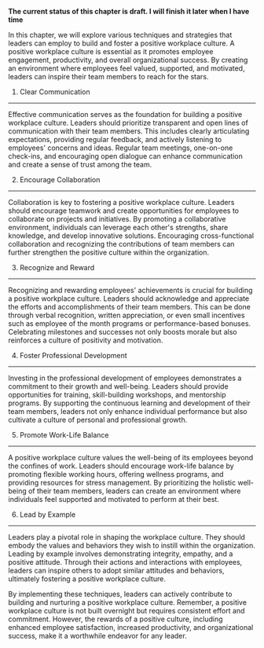 **The current status of this chapter is draft. I will finish it later when I have time**

In this chapter, we will explore various techniques and strategies that leaders can employ to build and foster a positive workplace culture. A positive workplace culture is essential as it promotes employee engagement, productivity, and overall organizational success. By creating an environment where employees feel valued, supported, and motivated, leaders can inspire their team members to reach for the stars.

1. Clear Communication
----------------------

Effective communication serves as the foundation for building a positive workplace culture. Leaders should prioritize transparent and open lines of communication with their team members. This includes clearly articulating expectations, providing regular feedback, and actively listening to employees' concerns and ideas. Regular team meetings, one-on-one check-ins, and encouraging open dialogue can enhance communication and create a sense of trust among the team.

2. Encourage Collaboration
--------------------------

Collaboration is key to fostering a positive workplace culture. Leaders should encourage teamwork and create opportunities for employees to collaborate on projects and initiatives. By promoting a collaborative environment, individuals can leverage each other's strengths, share knowledge, and develop innovative solutions. Encouraging cross-functional collaboration and recognizing the contributions of team members can further strengthen the positive culture within the organization.

3. Recognize and Reward
-----------------------

Recognizing and rewarding employees' achievements is crucial for building a positive workplace culture. Leaders should acknowledge and appreciate the efforts and accomplishments of their team members. This can be done through verbal recognition, written appreciation, or even small incentives such as employee of the month programs or performance-based bonuses. Celebrating milestones and successes not only boosts morale but also reinforces a culture of positivity and motivation.

4. Foster Professional Development
----------------------------------

Investing in the professional development of employees demonstrates a commitment to their growth and well-being. Leaders should provide opportunities for training, skill-building workshops, and mentorship programs. By supporting the continuous learning and development of their team members, leaders not only enhance individual performance but also cultivate a culture of personal and professional growth.

5. Promote Work-Life Balance
----------------------------

A positive workplace culture values the well-being of its employees beyond the confines of work. Leaders should encourage work-life balance by promoting flexible working hours, offering wellness programs, and providing resources for stress management. By prioritizing the holistic well-being of their team members, leaders can create an environment where individuals feel supported and motivated to perform at their best.

6. Lead by Example
------------------

Leaders play a pivotal role in shaping the workplace culture. They should embody the values and behaviors they wish to instill within the organization. Leading by example involves demonstrating integrity, empathy, and a positive attitude. Through their actions and interactions with employees, leaders can inspire others to adopt similar attitudes and behaviors, ultimately fostering a positive workplace culture.

By implementing these techniques, leaders can actively contribute to building and nurturing a positive workplace culture. Remember, a positive workplace culture is not built overnight but requires consistent effort and commitment. However, the rewards of a positive culture, including enhanced employee satisfaction, increased productivity, and organizational success, make it a worthwhile endeavor for any leader.
